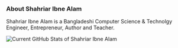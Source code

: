 ### About Shahriar Ibne Alam
Shahriar Ibne Alam is a Bangladeshi Computer Science & Technolgy Engineer, Entrepreneur, Author and Teacher.


<img src="https://github-readme-stats.vercel.app/api?username=shahriaribnealam&show_icons=true" alt="Current GitHub Stats of Shahriar Ibne Alam" style="max-width:100%;">




<!--
**shahriaribnealam/shahriaribnealam** is a ✨ _special_ ✨ repository because its `README.md` (this file) appears on your GitHub profile.

Here are some ideas to get you started:

- 🔭 I’m currently working on ...
- 🌱 I’m currently learning ...
- 👯 I’m looking to collaborate on ...
- 🤔 I’m looking for help with ...
- 💬 Ask me about ...
- 📫 How to reach me: ...
- 😄 Pronouns: ...
- ⚡ Fun fact: ...
-->
